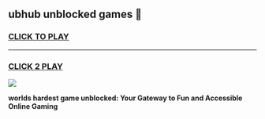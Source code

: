 
## ubhub unblocked games 👋
<h3>
<a href="https://premium.freeplayer.one?title=ubhub_unblocked_games&ref=12F">CLICK TO PLAY</a></h3>
<hr>

<h3>
<a href="https://premium.freeplayer.one?title=ubhub_unblocked_games&ref=12F">CLICK 2 PLAY</a>
  
</h3>

<a href="https://premium.freeplayer.one?title=ubhub_unblocked_games&ref=12F/"><img src="https://clearcache.store/games.png"></a>


**worlds hardest game unblocked: Your Gateway to Fun and Accessible Online Gaming**

